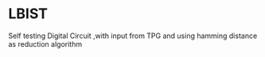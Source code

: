 # LBIST

Self testing Digital Circuit ,with input from TPG and using hamming distance as reduction algorithm 
